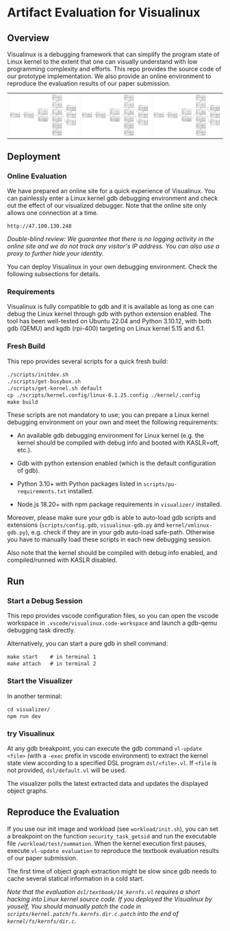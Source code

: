 # Artifact Evaluation for Visualinux

## Overview

Visualinux is a debugging framework that can simplify the program state of Linux kernel to the extent that one can visually understand with low programming complexity and efforts.
This repo provides the source code of our prototype implementation.
We also provide an online environment to reproduce the evaluation results of our paper submission.

|   |   |   |
|---|---|---|
| ![fig-01](docs/assets/01-process_tree.png) | ![fig-01](docs/assets/01-process_tree.png) | ![fig-01](docs/assets/01-process_tree.png) |

## Deployment

### Online Evaluation

We have prepared an online site for a quick experience of Visualinux. You can painlessly enter a Linux kernel gdb debugging environment and check out the effect of our visualized debugger. Note that the online site only allows one connection at a time.

```
http://47.100.130.248
```

*Double-blind review: We guarantee that there is no logging activity in the online site and we do not track any visitor's IP address. You can also use a proxy to further hide your identity.*

You can deploy Visualinux in your own debugging environment. Check the following subsections for details.

### Requirements

Visualinux is fully compatible to gdb and it is available as long as one can debug the Linux kernel through gdb with python extension enabled.
The tool has been well-tested on Ubuntu 22.04 and Python 3.10.12, with both gdb (QEMU) and kgdb (rpi-400) targeting on Linux kernel 5.15 and 6.1.

### Fresh Build

This repo provides several scripts for a quick fresh build:

```
./scripts/initdev.sh
./scripts/get-busybox.sh
./scripts/get-kernel.sh default
cp ./scripts/kernel.config/linux-6.1.25.config ./kernel/.config
make build
```

These scripts are not mandatory to use; you can prepare a Linux kernel debugging environment on your own and meet the following requirements:

- An available gdb debugging environment for Linux kernel (e.g. the kernel should be compiled with debug info and booted with KASLR=off, etc.).

- Gdb with python extension enabled (which is the default configuration of gdb).

- Python 3.10+ with Python packages listed in `scripts/pu-requirements.txt` installed.

- Node.js 18.20+ with npm package requirements in `visualizer/` installed.

Moreover, please make sure your gdb is able to auto-load gdb scripts and extensions (`scripts/config.gdb`, `visualinux-gdb.py` and `kernel/vmlinux-gdb.py`), e.g. check if they are in your gdb auto-load safe-path. Otherwise you have to manually load these scripts in each new debugging session.

Also note that the kernel should be compiled with debug info enabled, and compiled/runned with KASLR disabled.

## Run

### Start a Debug Session

This repo provides vscode configuration files, so you can open the vscode workspace in `.vscode/visualinux.code-workspace` and launch a gdb-qemu debugging task directly.

Alternatively, you can start a pure gdb in shell command:

```
make start    # in terminal 1
make attach   # in terminal 2
```

### Start the Visualizer

In another terminal:

```
cd visualizer/
npm run dev
```

### try Visualinux

At any gdb breakpoint, you can execute the gdb command `vl-update <file>` (with a `-exec` prefix in vscode environment) to extract the kernel state view according to a specified DSL program `dsl/<file>.vl`. If `<file` is not provided, `dsl/default.vl` will be used.

The visualizer polls the latest extracted data and updates the displayed object graphs.

## Reproduce the Evaluation

If you use our init image and workload (see `workload/init.sh`), you can set a breakpoint on the function `security_task_getsid` and run the executable file `/workload/test/summation`.
When the kernel execution first pauses, execute `vl-update evaluation` to reproduce the textbook evaluation results of our paper submission.

The first time of object graph extraction might be slow since gdb needs to cache several statical information in a cold start.

*Note that the evaluation `dsl/textbook/14_kernfs.vl` requires a short hacking into Linux kernel source code. If you deployed the Visualinux by youself, You should manually patch the code in `scripts/kernel.patch/fs.kernfs.dir.c.patch` into the end of `kernel/fs/kernfs/dir.c`.*
